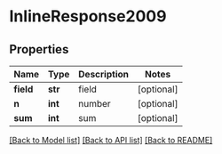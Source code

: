 # InlineResponse2009

## Properties
Name | Type | Description | Notes
------------ | ------------- | ------------- | -------------
**field** | **str** | field | [optional] 
**n** | **int** | number | [optional] 
**sum** | **int** | sum | [optional] 

[[Back to Model list]](../README.md#documentation-for-models) [[Back to API list]](../README.md#documentation-for-api-endpoints) [[Back to README]](../README.md)


